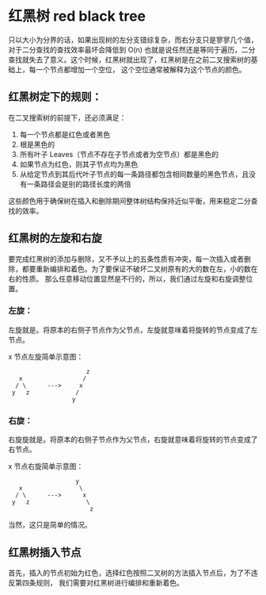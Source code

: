 # 红黑树 red black tree
只以大小为分界的话，如果出现树的左分支错综复杂，而右分支只是寥寥几个值，对于二分查找的查找效率最坏会降低到 O(n)
也就是说任然还是等同于遍历，二分查找就失去了意义。这个时候，红黑树就出现了，红黑树是在之前二叉搜索树的基础上，每一个节点都增加一个空位，
这个空位通常被解释为这个节点的颜色。

## 红黑树定下的规则：
在二叉搜索树的前提下，还必须满足：
1. 每一个节点都是红色或者黑色
2. 根是黑色的
3. 所有叶子 Leaves（节点不存在子节点或者为空节点）都是黑色的
4. 如果节点为红色，则其子节点均为黑色
5. 从给定节点到其后代叶子节点的每一条路径都包含相同数量的黑色节点，且没有一条路径会是别的路径长度的两倍  
  
这些颜色用于确保树在插入和删除期间整体树结构保持近似平衡，用来稳定二分查找的效率。

## 红黑树的左旋和右旋
要完成红黑树的添加与删除，又不予以上的五条性质有冲突，每一次插入或者删除，都要重新编排和着色。为了要保证不破坏二叉树原有的大的数在左，小的数在右的性质。
那么任意移动位置显然是不行的，所以，我们通过左旋和右旋调整位置。

### 左旋：
左旋就是。将原本的右侧子节点作为父节点，左旋就意味着将旋转的节点变成了左节点。

x 节点左旋简单示意图：
```
                      z
   x                 /                  
  / \      --->     x
 y   z             /
                  y
```

### 右旋：
右旋旋就是。将原本的右侧子节点作为父节点，右旋就意味着将旋转的节点变成了右节点。

x 节点右旋简单示意图：
```
                   y
   x                \                  
  / \      --->      x
 y   z                \ 
                       z
```

当然，这只是简单的情况。

## 红黑树插入节点
首先，插入的节点初始为红色，选择红色按照二叉树的方法插入节点后，为了不违反第四条规则，
我们需要对红黑树进行编排和重新着色。





